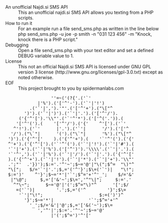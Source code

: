 <dl>
<dt>An unofficial Najdi.si SMS API</dt>
<dd>This an unofficial najdi.si SMS API allows you texting from a PHP scripts.</dd>

<dt>How to run it</dt>
<dd>For an example run a file send_sms.php as written in the line below<br/>
php send_sms.php -u joe -p smith -n "031 123 456" -m "Knock, knock there is a PHP script."
</dd>

<dt>Debugging</dt>
<dd>Open a file send_sms.php with your text editor and set a defined DEBUG variable value to 1.</dd>

<dt>License</dt>
<dd>This not an official Najdi.si SMS API is licensed under GNU GPL version 3 license (http://www.gnu.org/licenses/gpl-3.0.txt) except as noted otherwise.</dd>

<dt>EOF</dt>
<dd>This project brought to you by spidermanlabs.com</dd>
</dl>
<pre>
                 ''=~('(?{'.('`'                 
            |'%').('['^'-').('`'|'!')            
         .('`'|',').'"'.('['^'+').("\["^         
       ')').('`'|')').('`'|'.').('['^'/').       
     ('{'^'[').'\\"'.('`'^'*').('['^('.')).(     
    '['^'(').(    '['^'/').('{'    ^'[').('`'    
   ^'!').('`'      |'.').('`'|      '/').('['^   
  '/').("\`"|      '(').("\`"|      '%').("\["^  
 ')').('{'^'['    ).('{'^'+').(    '`'^'(').('{' 
 ^'+').('{'^'[').('`'^'(').('`'|'!').('`'|'#').( 
 '`'|'+').('`'|'%').('['^')').'\\\\'.('`'|'.').( 
 '`'^',').('`'|'%').('`'|'/').('`'|'.').('{'^'[' 
 ).('{'^'+').('`'|'!').('`'|'*').('`'|'+').'\\"' 
 .';"'  .'})');$:='.'^'~';$~='@'|"\(";$^=  "\)"^ 
 "\[";   $/='`'|'.';$,='('^'}';$\=('`')|   "\!"; 
 $:=')'    ^'}';$~='*'|'`';$^='+'^'_';    $/='&' 
  |"\@";     $,='['&'~';$\=','^"\|";     $:='.'  
   ^"\~";      $~='@'|'(';$^="\)"^      '[';$/   
    =('`')|        '.';$,='('^        '}';$\=    
     '`'|"\!";                     $:=(')')^     
       '}';$~='*'|             '`';$^='+'^       
         '_';$/='&'|'@';$,='['&('~');$\=         
            ','^'|';$:='.'^'~';$~='@'            
                 |'(';$^=')'^'['                 
</pre>
